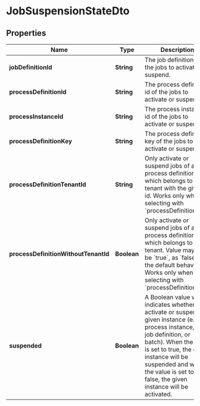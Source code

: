 

# JobSuspensionStateDto

## Properties

Name | Type | Description | Notes
------------ | ------------- | ------------- | -------------
**jobDefinitionId** | **String** | The job definition id of the jobs to activate or suspend. |  [optional]
**processDefinitionId** | **String** | The process definition id of the jobs to activate or suspend. |  [optional]
**processInstanceId** | **String** | The process instance id of the jobs to activate or suspend. |  [optional]
**processDefinitionKey** | **String** | The process definition key of the jobs to activate or suspend. |  [optional]
**processDefinitionTenantId** | **String** | Only activate or suspend jobs of a process definition which belongs to a tenant with the given id. Works only when selecting with &#x60;processDefinitionKey&#x60;. |  [optional]
**processDefinitionWithoutTenantId** | **Boolean** | Only activate or suspend jobs of a process definition which belongs to no tenant. Value may only be &#x60;true&#x60;, as &#x60;false&#x60; is the default behavior. Works only when selecting with &#x60;processDefinitionKey&#x60;. |  [optional]
**suspended** | **Boolean** | A Boolean value which indicates whether to activate or suspend a given instance  (e.g. process instance, job, job definition, or batch). When the value is set to true,  the given instance will be suspended and when the value is set to false,  the given instance will be activated. |  [optional]




